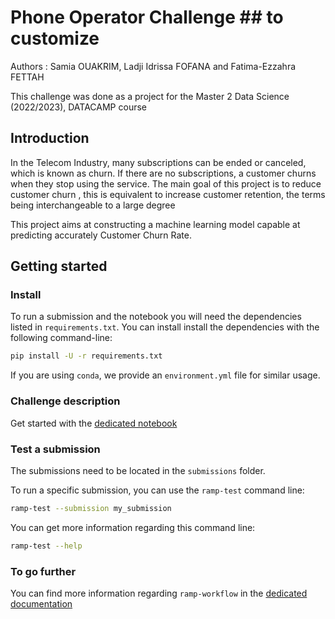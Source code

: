 # Phone Operator Challenge  ## to customize


Authors : Samia OUAKRIM, Ladji Idrissa FOFANA and Fatima-Ezzahra FETTAH

This challenge was done as a project for the Master 2 Data Science (2022/2023), DATACAMP course

## Introduction

In the Telecom Industry, many subscriptions can be ended or canceled, which is known as churn. If there are no subscriptions, a customer churns when they stop using the service. The main goal of this project is to reduce customer churn , this is equivalent to increase customer retention, the terms being interchangeable to a large degree

 This project aims at constructing a machine learning model capable at predicting accurately Customer Churn Rate.



## Getting started

### Install

To run a submission and the notebook you will need the dependencies listed
in `requirements.txt`. You can install install the dependencies with the
following command-line:

```bash
pip install -U -r requirements.txt
```

If you are using `conda`, we provide an `environment.yml` file for similar
usage.

### Challenge description

Get started with the [dedicated notebook](phone_operator_starting_kit.ipynb)


### Test a submission

The submissions need to be located in the `submissions` folder. 

To run a specific submission, you can use the `ramp-test` command line:

```bash
ramp-test --submission my_submission
```

You can get more information regarding this command line:

```bash
ramp-test --help
```

### To go further

You can find more information regarding `ramp-workflow` in the
[dedicated documentation](https://paris-saclay-cds.github.io/ramp-docs/ramp-workflow/stable/using_kits.html)
